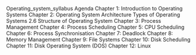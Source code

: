 Operating_system_syllabus
Agenda
Chapter 1: Introduction to Operating Systems
Chapter 2: Operating System Architecture
 Types of Operating Systems
2.6 Structure of Operating System
Chapter 3: Process Management
Chapter 4: Process Scheduling
Chapter 5: CPU Scheduling
Chapter 6: Process Synchronisation
Chapter 7: Deadlock
Chapter 8: Memory Management
Chapter 9: File Systems
Chapter 10: Disk Scheduling
Chapter 11: Disk Operating System (DOS)
Chapter 12: Linux

